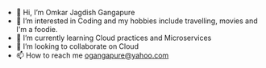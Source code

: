 - 👋 Hi, I’m Omkar Jagdish Gangapure
- 👀 I’m interested in Coding and my hobbies include travelling, movies and I'm a foodie.
- 🌱 I’m currently learning Cloud practices and Microservices
- 💞️ I’m looking to collaborate on Cloud
- 📫 How to reach me ogangapure@yahoo.com

<!---
Omkya1996/Omkya1996 is a ✨ special ✨ repository because its `README.md` (this file) appears on your GitHub profile.
You can click the Preview link to take a look at your changes.
--->
